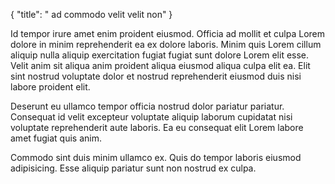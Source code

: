 {
  "title": " ad commodo velit velit non"
}

Id tempor irure amet enim proident eiusmod. Officia ad mollit et culpa Lorem dolore in minim reprehenderit ea ex dolore laboris. Minim quis Lorem cillum aliquip nulla aliquip exercitation fugiat fugiat sunt dolore Lorem elit esse. Velit anim sit aliqua anim proident aliqua eiusmod aliqua culpa elit ea. Elit sint nostrud voluptate dolor et nostrud reprehenderit eiusmod duis nisi labore proident elit.

Deserunt eu ullamco tempor officia nostrud dolor pariatur pariatur. Consequat id velit excepteur voluptate aliquip laborum cupidatat nisi voluptate reprehenderit aute laboris. Ea eu consequat elit Lorem labore amet fugiat quis anim.

Commodo sint duis minim ullamco ex. Quis do tempor laboris eiusmod adipisicing. Esse aliquip pariatur sunt non nostrud ex culpa.
